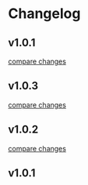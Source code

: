# Changelog


## v1.0.1

[compare changes](https://github.com/Kylyi/ikymat-ui/compare/v1.0.3...v1.0.1)

## v1.0.3

[compare changes](https://github.com/Kylyi/ikymat-ui/compare/v1.0.2...v1.0.3)

## v1.0.2

[compare changes](https://github.com/Kylyi/ikymat-ui/compare/v1.0.1...v1.0.2)

## v1.0.1

